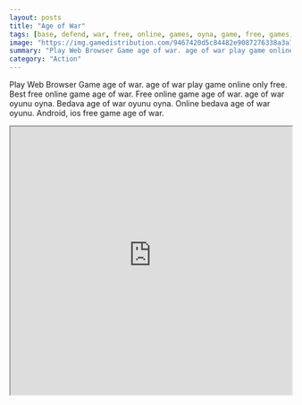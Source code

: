 ```yaml
---
layout: posts
title: "Age of War"
tags: [base, defend, war, free, online, games, oyna, game, free, games, play, play, games]
image: "https://img.gamedistribution.com/9467420d5c84482e9087276338a3a7b1.jpg"
summary: "Play Web Browser Game age of war. age of war play game online only free. Best free online game age of war. Free online game age of war. age of war oyunu oyna. Bedava age of war oyunu oyna. Online bedava age of war oyunu. Android, ios free game age of war."
category: "Action"
---
```


Play Web Browser Game age of war. age of war play game online only free. Best free online game age of war. Free online game age of war. age of war oyunu oyna. Bedava age of war oyunu oyna. Online bedava age of war oyunu. Android, ios free game age of war.

<iframe width="100%" height="480px;" src="https://html5.gamedistribution.com/9467420d5c84482e9087276338a3a7b1/"></iframe>